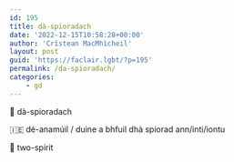 ```yaml
---
id: 195
title: dà-spioradach
date: '2022-12-15T10:58:28+00:00'
author: 'Crìstean MacMhìcheil'
layout: post
guid: 'https://faclair.lgbt/?p=195'
permalink: /da-spioradach/
categories:
    - gd
---
```


&#x1f3f4;&#xe0067;&#xe0062;&#xe0073;&#xe0063;&#xe0074;&#xe007f; dà-spioradach

&#x1f1ee;&#x1f1ea; dé-anamúil / duine a bhfuil dhà spiorad ann/inti/iontu

&#x1f3f4;&#xe0067;&#xe0062;&#xe0065;&#xe006e;&#xe0067;&#xe007f; two-spirit
